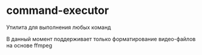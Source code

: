 # command-executor
Утилита для выполнения любых команд

В данный момент поддерживает только форматирование видео-файлов на основе ffmpeg
